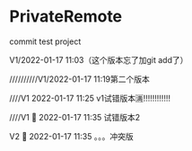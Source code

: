 # PrivateRemote
commit test project

V1/2022-01-17 11:03（这个版本忘了加git add了）

//////////V1/2022-01-17 11:19第二个版本



////V1 2022-01-17 11:25  v1试错版本:u6e80:!!!!!!!!!!!!

////V1  :date: 2022-01-17 11:35  试错版本2



V2  :paw_prints:  2022-01-17 11:35 。。。冲突版 

